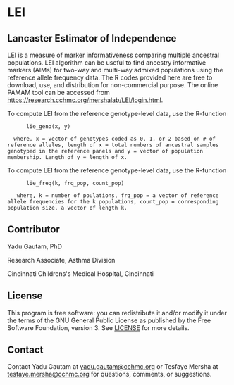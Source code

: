 # LEI
## Lancaster Estimator of Independence 
LEI is a measure of marker informativeness comparing multiple ancestral populations. LEI algorithm can be useful to find ancestry informative markers (AIMs) for two-way and multi-way admixed populations using the reference allele frequency data. The R codes provided here are free to download, use, and distribution for non-commercial purpose. The online PAMAM tool can be accessed from https://research.cchmc.org/mershalab/LEI/login.html. 

To compute LEI from the reference genotype-level data, use the R-function 
          
          lie_geno(x, y)
      
      where, x = vector of genotypes coded as 0, 1, or 2 based on # of reference alleles, length of x = total numbers of ancestral samples genotyped in the reference panels and y = vector of population membership. Length of y = length of x.
To compute LEI from the reference genotype-level data, use the R-function 
          
          lie_freq(k, frq_pop, count_pop)
       
       where, k = number of poulations, frq_pop = a vector of reference allele frequencies for the k populations, count_pop = corresponding population size, a vector of length k.
## Contributor
Yadu Gautam, PhD

Research Associate, Asthma Division

Cincinnati Childrens's Medical Hospital, Cincinnati
## License
This program is free software: you can redistribute it and/or modify it under the terms of the GNU General Public License as published by the Free Software Foundation, version 3. See [LICENSE](https://github.com/MershaLab/LEI/edit/master/LICENSE) for more details.
## Contact
Contact Yadu Gautam at yadu.gautam@cchmc.org or Tesfaye Mersha at tesfaye.mersha@cchmc.org for questions, comments, or suggestions. 
